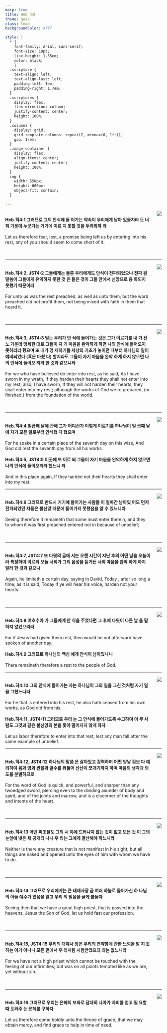 ```yaml
---
marp: true
title: Heb 4장
theme: gaia
class: lead
backgroundColor: #fff

style: |
  * {
    font-family: Arial, sans-serif;
    font-size: 19pt;
    line-height: 1.35em;
    color: black;
    }
  .scripture {
    text-align: left;
    text-align-last: left;
    padding-left: 1em;
    padding-right: 1.7em;
  }
  .scriptures {
    display: flex;
    flex-direction: column;
    justify-content: center;
    height: 100%;
  }
  .columns {
    display: grid;
    grid-template-columns: repeat(2, minmax(0, 1fr));
    gap: 1rem;
  }
  .image-container {
    display: flex;
    align-items: center;
    justify-content: center;
    height: 100%;
  }
  img {
    width: 550px;
    height: 600px;
    object-fit: contain;
  }

---
```


<div class="columns">
  <div class="scriptures">
    <br>
    <div class="scripture">
      <b>Heb.히4:1 그러므로 그의 안식에 들 어가는 약속이 우리에게 남아 있을지라 도 너희 가운데 누군가는 거기에 이르 지 못할 것을 두려워하 라 
      </b>
    </div>
    <br>
    <div class="scripture">Let us therefore fear, lest, a promise being left us by entering into his rest, any of you should seem to come short of it. 
    </div>
    <br>
    <div class="scripture">
      <b>
      </b>
    </div>
    <br>
    <div class="scripture">
    </div>         
  </div>
  <div class="image-container">
    <img src='../../pictures/picture_4.jpg'>
  </div>
</div>

---

<div class="columns">
  <div class="scriptures">
    <br>
    <div class="scripture">
      <b>Heb.히4:2, JST4:2 그들에게는 물론 우리에게도 안식이 전파되었으나 전파 된 말씀이 그들에게 유익하지 못한 것 은 들은 것이 그들 안에서 신앙으로 융 화되지 못했기 때문이라 
      </b>
    </div>
    <br>
    <div class="scripture">For unto us was the rest preached, as well as unto them; but the word preached did not profit them, not being mixed with faith in them that heard it. 
    </div>
    <br>
    <div class="scripture">
      <b>
      </b>
    </div>
    <br>
    <div class="scripture">
    </div>         
  </div>
  <div class="image-container">
    <img src='../../pictures/picture_83.jpg'>
  </div>
</div>

---

<div class="columns">
  <div class="scriptures">
    <br>
    <div class="scripture">
      <b>Heb.히4:3, JST4:3 믿는 우리가 안 식에 들어가는 것은 그가 이르기를 내 가 진노 가운데 맹세한 대로 그들이 자 기 마음을 완악하게 하면 나의 안식에 들어오지 못하리라 했으며 또 내가 맹 세하기를 세상의 기초가 놓이던 때부터 하나님의 일이 예비되었다 (혹은 마쳤 다) 할지라도 그들이 자기 마음을 완악 하게 하지 않으면 나의 안식에 들어오 리라 한 것과 같으니라 
      </b>
    </div>
    <br>
    <div class="scripture">For we who have believed do enter into rest, as he said, As I have sworn in my wrath, If they harden their hearts they shall not enter into my rest; also, I have sworn, If they will not harden their hearts, they shall enter into my rest; although the works of God we re prepared, (or finished,) from the foundation of the world. 
    </div>
    <br>
    <div class="scripture">
      <b>
      </b>
    </div>
    <br>
    <div class="scripture">
    </div>         
  </div>
  <div class="image-container">
    <img src='../../pictures/picture_79.jpg'>
  </div>
</div>

---

<div class="columns">
  <div class="scriptures">
    <br>
    <div class="scripture">
      <b>Heb.히4:4 일곱째 날에 관해 그가 어디선가 이렇게 이르기를 하나님이 일 곱째 날에 자기 모든 일로부터 안식했 다 했으며 
      </b>
    </div>
    <br>
    <div class="scripture">For he spake in a certain place of the seventh day on this wise, And God did rest the seventh day from all his works. 
    </div>
    <br>
    <div class="scripture">
      <b>Heb.히4:5, JST4:5 이곳에 또 이르 되 그들이 자기 마음을 완악하게 하지 않으면 나의 안식에 들어오리라 했느니 라 
      </b>
    </div>
    <br>
    <div class="scripture">And in this place again, If they harden not their hearts they shall enter into my rest. 
    </div>         
  </div>
  <div class="image-container">
    <img src='../../pictures/picture_85.jpg'>
  </div>
</div>

---

<div class="columns">
  <div class="scriptures">
    <br>
    <div class="scripture">
      <b>Heb.히4:6 그러므로 반드시 거기에 들어가는 사람들 이 얼마간 남아있 어도 먼저 전파되었던 자들은 불신앙 때문에 들어가지 못했음을 알 수 있느니라 
      </b>
    </div>
    <br>
    <div class="scripture">Seeing therefore it remaineth that some must enter therein, and they to whom it was first preached entered not in because of unbelief; 
    </div>
    <br>
    <div class="scripture">
      <b>
      </b>
    </div>
    <br>
    <div class="scripture">
    </div>         
  </div>
  <div class="image-container">
    <img src='../../pictures/picture_112.jpg'>
  </div>
</div>

---

<div class="columns">
  <div class="scriptures">
    <br>
    <div class="scripture">
      <b>Heb.히4:7, JST4:7 또 다윗의 글에 서는 오랜 시간이 지난 후의 어떤 날을 오늘이라 특정하여 이르되 오늘 너희가 그의 음성을 듣거든 너희 마음을 완악 하게 하지 말라 한 것과 같으니 
      </b>
    </div>
    <br>
    <div class="scripture">Again, he limiteth a certain day, saying in David, Today , after so long a time; as it is said, Today if ye will hear his voice, harden not your hearts. 
    </div>
    <br>
    <div class="scripture">
      <b>
      </b>
    </div>
    <br>
    <div class="scripture">
    </div>         
  </div>
  <div class="image-container">
    <img src='../../pictures/picture_141.jpg'>
  </div>
</div>

---

<div class="columns">
  <div class="scriptures">
    <br>
    <div class="scripture">
      <b>Heb.히4:8 여호수아 가 그들에게 안 식을 주었다면 그 후에 다윗이 다른 날 을 말하지 않았으리라 
      </b>
    </div>
    <br>
    <div class="scripture">For if Jesus had given them rest, then would he not afterward have spoken of another day. 
    </div>
    <br>
    <div class="scripture">
      <b>Heb.히4:9 그러므로 하나님의 백성 에게 안식이 남아있나니 
      </b>
    </div>
    <br>
    <div class="scripture">There remaineth therefore a rest to the people of God. 
    </div>         
  </div>
  <div class="image-container">
    <img src='../../pictures/picture_75.jpg'>
  </div>
</div>

---

<div class="columns">
  <div class="scriptures">
    <br>
    <div class="scripture">
      <b>Heb.히4:10 그의 안식에 들어가는 자는 하나님이 그의 일을 그친 것처럼 자기 일을 그쳤느니라 
      </b>
    </div>
    <br>
    <div class="scripture">For he that is entered into his rest, he also hath ceased from his own works, as God did from his. 
    </div>
    <br>
    <div class="scripture">
      <b>Heb.히4:11, JST4:11 그러므로 우리 는 그 안식에 들어가도록 수고하여 아 무 사람도 그것과 같은 불신앙의 본을 좇아 떨어지지 않게 하자 
      </b>
    </div>
    <br>
    <div class="scripture">Let us labor therefore to enter into that rest, lest any man fall after the same example of unbelief. 
    </div>         
  </div>
  <div class="image-container">
    <img src='../../pictures/picture_94.jpg'>
  </div>
</div>

---

<div class="columns">
  <div class="scriptures">
    <br>
    <div class="scripture">
      <b>Heb.히4:12, JST4:12 하나님의 말씀 은 살아있고 강력하며 어떤 양날 검보 다 예리하여 몸과 영과 관절과 골수를 꿰뚫어 산산이 쪼개기까지 하며 마음의 생각과 의도를 분별하므로 
      </b>
    </div>
    <br>
    <div class="scripture">For the word of God is quick, and powerful, and sharper than any twoedged sword, piercing even to the dividing asunder of body and spirit, and of the joints and marrow, and is a discerner of the thoughts and intents of the heart. 
    </div>
    <br>
    <div class="scripture">
      <b>
      </b>
    </div>
    <br>
    <div class="scripture">
    </div>         
  </div>
  <div class="image-container">
    <img src='../../pictures/picture_68.jpg'>
  </div>
</div>

---

<div class="columns">
  <div class="scriptures">
    <br>
    <div class="scripture">
      <b>Heb.히4:13 어떤 피조물도 그의 시 야에 드러나지 않는 것이 없고 모든 것 이 그의 눈앞에 벗은 채 공개되 나니 우 리는 그에게 결산해야 하느니라 
      </b>
    </div>
    <br>
    <div class="scripture">Neither is there any creature that is not manifest in his sight; but all things are naked and opened unto the eyes of him with whom we have to do. 
    </div>
    <br>
    <div class="scripture">
      <b>
      </b>
    </div>
    <br>
    <div class="scripture">
    </div>         
  </div>
  <div class="image-container">
    <img src='../../pictures/picture_66.jpg'>
  </div>
</div>

---

<div class="columns">
  <div class="scriptures">
    <br>
    <div class="scripture">
      <b>Heb.히4:14 그러므로 우리에게는 큰 대제사장 곧 여러 하늘로 들어가신 하 나님의 아들 예수가 있음을 알고 우리 의 믿음을 굳게 붙들자 
      </b>
    </div>
    <br>
    <div class="scripture">Seeing then that we have a great high priest, that is passed into the heavens, Jesus the Son of God, let us hold fast our profession. 
    </div>
    <br>
    <div class="scripture">
      <b>
      </b>
    </div>
    <br>
    <div class="scripture">
    </div>         
  </div>
  <div class="image-container">
    <img src='../../pictures/picture_116.jpg'>
  </div>
</div>

---

<div class="columns">
  <div class="scriptures">
    <br>
    <div class="scripture">
      <b>Heb.히4:15, JST4:15 우리의 대제사 장은 우리의 연약함에 관한 느낌을 알 지 못하는 이가 아니니 모든 면에서 우 리처럼 시험받았으되 죄는 없느니라 
      </b>
    </div>
    <br>
    <div class="scripture">For we have not a high priest which cannot be touched with the feeling of our infirmities; but was on all points tempted like as we are, yet without sin. 
    </div>
    <br>
    <div class="scripture">
      <b>
      </b>
    </div>
    <br>
    <div class="scripture">
    </div>         
  </div>
  <div class="image-container">
    <img src='../../pictures/picture_24.jpg'>
  </div>
</div>

---

<div class="columns">
  <div class="scriptures">
    <br>
    <div class="scripture">
      <b>Heb.히4:16 그러므로 우리는 은혜의 보좌로 담대히 나아가 자비를 얻고 필 요할 때 도와주 는 은혜를 구하자 
      </b>
    </div>
    <br>
    <div class="scripture">Let us therefore come boldly unto the throne of grace, that we may obtain mercy, and find grace to help in time of need.
    </div>
    <br>
    <div class="scripture">
      <b>
      </b>
    </div>
    <br>
    <div class="scripture">
    </div>         
  </div>
  <div class="image-container">
    <img src='../../pictures/picture_65.jpg'>
  </div>
</div>

